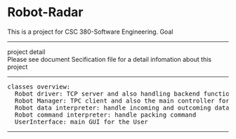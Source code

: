 # Robot-Radar
This is a project for CSC 380-Software Engineering.
Goal
<hr>
project detail<br>
Please see document Secification file for a detail infomation about this project
<hr>
<pre>
classes overview:
  Robot driver: TCP server and also handling backend function for the server side
  Robot Manager: TPC client and also the main controller for the cilent side (main method)
  Robot data interpreter: handle incoming and outcoming data
  Robot command interpreter: handle packing command
  UserInterface: main GUI for the User
</pre>
<hr>
